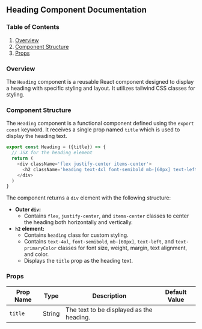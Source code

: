 ## Heading Component Documentation

### Table of Contents

1. [Overview](#overview)
2. [Component Structure](#component-structure)
3. [Props](#props)

### Overview

The `Heading` component is a reusable React component designed to display a heading with specific styling and layout. It utilizes tailwind CSS classes for styling.

### Component Structure

The `Heading` component is a functional component defined using the `export const` keyword. It receives a single prop named `title` which is used to display the heading text.

```javascript
export const Heading = ({title}) => {
  // JSX for the heading element
  return (
    <div className='flex justify-center items-center'>
      <h2 className='heading text-4xl font-semibold mb-[60px] text-left text-primaryColor'>{title}</h2>
    </div>
  )
}
```

The component returns a `div` element with the following structure:

* **Outer `div`:**  
    * Contains `flex`, `justify-center`, and `items-center` classes to center the heading both horizontally and vertically.
* **`h2` element:**
    * Contains `heading` class for custom styling.
    * Contains `text-4xl`, `font-semibold`, `mb-[60px]`, `text-left`, and `text-primaryColor` classes for font size, weight, margin, text alignment, and color.
    * Displays the `title` prop as the heading text.

### Props

| Prop Name | Type | Description | Default Value |
|---|---|---|---|
| `title` | String | The text to be displayed as the heading. |  | 
